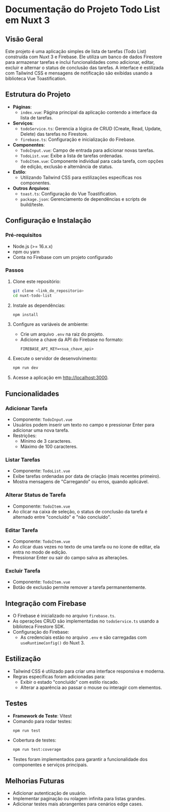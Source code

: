 # Documentação do Projeto Todo List em Nuxt 3

## Visão Geral

Este projeto é uma aplicação simples de lista de tarefas (Todo List) construída com Nuxt 3 e Firebase. Ele utiliza um banco de dados Firestore para armazenar tarefas e inclui funcionalidades como adicionar, editar, excluir e alternar o status de conclusão das tarefas. A interface é estilizada com Tailwind CSS e mensagens de notificação são exibidas usando a biblioteca Vue Toastification.

## Estrutura do Projeto

- **Páginas**:
  - `index.vue`: Página principal da aplicação contendo a interface da lista de tarefas.
- **Serviços**:
  - `todoService.ts`: Gerencia a lógica de CRUD (Create, Read, Update, Delete) das tarefas no Firestore.
  - `firebase.ts`: Configuração e inicialização do Firebase.
- **Componentes**:
  - `TodoInput.vue`: Campo de entrada para adicionar novas tarefas.
  - `TodoList.vue`: Exibe a lista de tarefas ordenadas.
  - `TodoItem.vue`: Componente individual para cada tarefa, com opções de edição, exclusão e alternância de status.
- **Estilo**:
  - Utilizando Tailwind CSS para estilizações específicas nos componentes.
- **Outros Arquivos**:
  - `toast.ts`: Configuração do Vue Toastification.
  - `package.json`: Gerenciamento de dependências e scripts de build/teste.

## Configuração e Instalação

### Pré-requisitos

- Node.js (>= 16.x.x)
- npm ou yarn
- Conta no Firebase com um projeto configurado

### Passos

1. Clone este repositório:

   ```bash
   git clone <link_do_repositorio>
   cd nuxt-todo-list
   ```

2. Instale as dependências:

   ```bash
   npm install
   ```

3. Configure as variáveis de ambiente:

   - Crie um arquivo `.env` na raiz do projeto.
   - Adicione a chave da API do Firebase no formato:
     ```env
     FIREBASE_API_KEY=<sua_chave_api>
     ```

4. Execute o servidor de desenvolvimento:

   ```bash
   npm run dev
   ```

5. Acesse a aplicação em [http://localhost:3000](http://localhost:3000).

## Funcionalidades

### Adicionar Tarefa

- Componente: `TodoInput.vue`
- Usuários podem inserir um texto no campo e pressionar Enter para adicionar uma nova tarefa.
- Restrições:
  - Mínimo de 3 caracteres.
  - Máximo de 100 caracteres.

### Listar Tarefas

- Componente: `TodoList.vue`
- Exibe tarefas ordenadas por data de criação (mais recentes primeiro).
- Mostra mensagens de "Carregando" ou erros, quando aplicável.

### Alterar Status de Tarefa

- Componente: `TodoItem.vue`
- Ao clicar na caixa de seleção, o status de conclusão da tarefa é alternado entre "concluído" e "não concluído".

### Editar Tarefa

- Componente: `TodoItem.vue`
- Ao clicar duas vezes no texto de uma tarefa ou no ícone de editar, ela entra no modo de edição.
- Pressionar Enter ou sair do campo salva as alterações.

### Excluir Tarefa

- Componente: `TodoItem.vue`
- Botão de exclusão permite remover a tarefa permanentemente.

## Integração com Firebase

- O Firebase é inicializado no arquivo `firebase.ts`.
- As operações CRUD são implementadas no `todoService.ts` usando a biblioteca Firestore SDK.
- Configuração do Firebase:
  - As credenciais estão no arquivo `.env` e são carregadas com `useRuntimeConfig()` do Nuxt 3.

## Estilização

- Tailwind CSS é utilizado para criar uma interface responsiva e moderna.
- Regras específicas foram adicionadas para:
  - Exibir o estado "concluído" com estilo riscado.
  - Alterar a aparência ao passar o mouse ou interagir com elementos.

## Testes

- **Framework de Teste**: Vitest
- Comando para rodar testes:
  ```bash
  npm run test
  ```
- Cobertura de testes:
  ```bash
  npm run test:coverage
  ```
- Testes foram implementados para garantir a funcionalidade dos componentes e serviços principais.

## Melhorias Futuras

- Adicionar autenticação de usuário.
- Implementar paginação ou rolagem infinita para listas grandes.
- Adicionar testes mais abrangentes para cenários edge cases.
